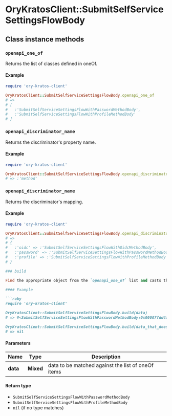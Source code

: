 # OryKratosClient::SubmitSelfServiceSettingsFlowBody

## Class instance methods

### `openapi_one_of`

Returns the list of classes defined in oneOf.

#### Example

```ruby
require 'ory-kratos-client'

OryKratosClient::SubmitSelfServiceSettingsFlowBody.openapi_one_of
# =>
# [
#   :'SubmitSelfServiceSettingsFlowWithPasswordMethodBody',
#   :'SubmitSelfServiceSettingsFlowWithProfileMethodBody'
# ]
```

### `openapi_discriminator_name`

Returns the discriminator's property name.

#### Example

```ruby
require 'ory-kratos-client'

OryKratosClient::SubmitSelfServiceSettingsFlowBody.openapi_discriminator_name
# => :'method'
```

### `openapi_discriminator_name`

Returns the discriminator's mapping.

#### Example

```ruby
require 'ory-kratos-client'

OryKratosClient::SubmitSelfServiceSettingsFlowBody.openapi_discriminator_mapping
# =>
# {
#   :'oidc' => :'SubmitSelfServiceSettingsFlowWithOidcMethodBody',
#   :'password' => :'SubmitSelfServiceSettingsFlowWithPasswordMethodBody',
#   :'profile' => :'SubmitSelfServiceSettingsFlowWithProfileMethodBody'
# }

### build

Find the appropriate object from the `openapi_one_of` list and casts the data into it.

#### Example

```ruby
require 'ory-kratos-client'

OryKratosClient::SubmitSelfServiceSettingsFlowBody.build(data)
# => #<SubmitSelfServiceSettingsFlowWithPasswordMethodBody:0x00007fdd4aab02a0>

OryKratosClient::SubmitSelfServiceSettingsFlowBody.build(data_that_doesnt_match)
# => nil
```

#### Parameters

| Name | Type | Description |
| ---- | ---- | ----------- |
| **data** | **Mixed** | data to be matched against the list of oneOf items |

#### Return type

- `SubmitSelfServiceSettingsFlowWithPasswordMethodBody`
- `SubmitSelfServiceSettingsFlowWithProfileMethodBody`
- `nil` (if no type matches)

